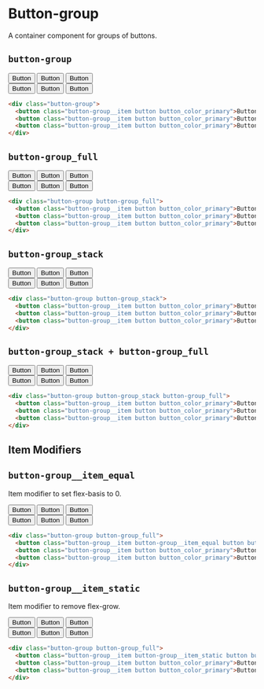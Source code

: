 # Button-group

<p class="text_lead">A container component for groups of buttons.</p>

## `button-group`

<div class="demo demo_medium_row">
  <div class="demo__render">
    <div class="demo__group">
      <div class="button-group">
        <button class="button-group__item button button_color_primary">Button</button>
        <button class="button-group__item button button_color_primary">Button</button>
        <button class="button-group__item button button_color_primary">Button</button>
      </div>
    </div>
    <div class="demo__group">
      <div class="button-group">
        <button class="button-group__item button button_outline">Button</button>
        <button class="button-group__item button button_outline">Button</button>
        <button class="button-group__item button button_outline">Button</button>
      </div>
    </div>
  </div><!-- .demo__render -->
  <div class="demo__code">

```html
<div class="button-group">
  <button class="button-group__item button button_color_primary">Button</button>
  <button class="button-group__item button button_color_primary">Button</button>
  <button class="button-group__item button button_color_primary">Button</button>
</div>
```

  </div><!-- .demo__code -->
</div><!-- .demo -->

## `button-group_full`

<div class="demo demo_medium_row">
  <div class="demo__render">
    <div class="demo__group">
      <div class="button-group button-group_full">
        <button class="button-group__item button button_color_primary">Button</button>
        <button class="button-group__item button button_color_primary">Button</button>
        <button class="button-group__item button button_color_primary">Button</button>
      </div>
    </div>
    <div class="demo__group">
      <div class="button-group button-group_full">
        <button class="button-group__item button button_outline">Button</button>
        <button class="button-group__item button button_outline">Button</button>
        <button class="button-group__item button button_outline">Button</button>
      </div>
    </div>
  </div><!-- .demo__render -->
  <div class="demo__code">

```html
<div class="button-group button-group_full">
  <button class="button-group__item button button_color_primary">Button</button>
  <button class="button-group__item button button_color_primary">Button</button>
  <button class="button-group__item button button_color_primary">Button</button>
</div>
```

  </div><!-- .demo__code -->
</div><!-- .demo -->

## `button-group_stack`

<div class="demo demo_medium_row">
  <div class="demo__render">
    <div class="demo__group">
      <div class="button-group button-group_stack">
        <button class="button-group__item button button_color_primary">Button</button>
        <button class="button-group__item button button_color_primary">Button</button>
        <button class="button-group__item button button_color_primary">Button</button>
      </div>
    </div>
    <div class="demo__group">
      <div class="button-group button-group_stack">
        <button class="button-group__item button button_outline">Button</button>
        <button class="button-group__item button button_outline">Button</button>
        <button class="button-group__item button button_outline">Button</button>
      </div>
    </div>
  </div><!-- .demo__render -->
  <div class="demo__code">

```html
<div class="button-group button-group_stack">
  <button class="button-group__item button button_color_primary">Button</button>
  <button class="button-group__item button button_color_primary">Button</button>
  <button class="button-group__item button button_color_primary">Button</button>
</div>
```

  </div><!-- .demo__code -->
</div><!-- .demo -->

## `button-group_stack + button-group_full`

<div class="demo demo_medium_row">
  <div class="demo__render">
    <div class="demo__group">
      <div class="button-group button-group_stack button-group_full">
        <button class="button-group__item button button_color_primary">Button</button>
        <button class="button-group__item button button_color_primary">Button</button>
        <button class="button-group__item button button_color_primary">Button</button>
      </div>
    </div>
    <div class="demo__group">
      <div class="button-group button-group_stack button-group_full">
        <button class="button-group__item button button_outline">Button</button>
        <button class="button-group__item button button_outline">Button</button>
        <button class="button-group__item button button_outline">Button</button>
      </div>
    </div>
  </div><!-- .demo__render -->
  <div class="demo__code">

```html
<div class="button-group button-group_stack button-group_full">
  <button class="button-group__item button button_color_primary">Button</button>
  <button class="button-group__item button button_color_primary">Button</button>
  <button class="button-group__item button button_color_primary">Button</button>
</div>
```

  </div><!-- .demo__code -->
</div><!-- .demo -->

## Item Modifiers

## `button-group__item_equal`

Item modifier to set flex-basis to 0.

<div class="demo demo_medium_row">
  <div class="demo__render">
    <div class="demo__group">
      <div class="button-group button-group_full">
        <button class="button-group__item button-group__item_equal button button_color_primary">Button</button>
        <button class="button-group__item button button_color_primary">Button</button>
        <button class="button-group__item button button_color_primary">Button</button>
      </div>
    </div>
    <div class="demo__group">
      <div class="button-group button-group_full">
        <button class="button-group__item button button_outline">Button</button>
        <button class="button-group__item button button_outline">Button</button>
        <button class="button-group__item button-group__item_equal button button_outline">Button</button>
      </div>
    </div>
  </div><!-- .demo__render -->
  <div class="demo__code">

```html
<div class="button-group button-group_full">
  <button class="button-group__item button-group__item_equal button button_color_primary">Button</button>
  <button class="button-group__item button button_color_primary">Button</button>
  <button class="button-group__item button button_color_primary">Button</button>
</div>
```

  </div><!-- .demo__code -->
</div><!-- .demo -->

## `button-group__item_static`

Item modifier to remove flex-grow.

<div class="demo demo_medium_row">
  <div class="demo__render">
    <div class="demo__group">
      <div class="button-group button-group_full">
        <button class="button-group__item button-group__item_static button button_color_primary">Button</button>
        <button class="button-group__item button button_color_primary">Button</button>
        <button class="button-group__item button button_color_primary">Button</button>
      </div>
    </div>
    <div class="demo__group">
      <div class="button-group button-group_full">
        <button class="button-group__item button button_outline">Button</button>
        <button class="button-group__item button button_outline">Button</button>
        <button class="button-group__item button-group__item_static button button_outline">Button</button>
      </div>
    </div>
  </div><!-- .demo__render -->
  <div class="demo__code">

```html
<div class="button-group button-group_full">
  <button class="button-group__item button-group__item_static button button_color_primary">Button</button>
  <button class="button-group__item button button_color_primary">Button</button>
  <button class="button-group__item button button_color_primary">Button</button>
</div>
```

  </div><!-- .demo__code -->
</div><!-- .demo -->

